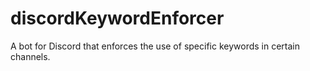 # discordKeywordEnforcer
A bot for Discord that enforces the use of specific keywords in certain channels.
